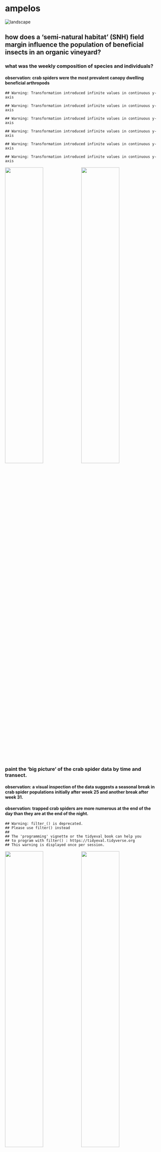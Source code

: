 ampelos
================

![landscape](./photos/landscapeOak.JPG)

## how does a ‘semi-natural habitat’ (SNH) field margin influence the population of beneficial insects in an organic vineyard?

### what was the weekly composition of species and individuals?

#### observation: crab spiders were the most prevalent canopy dwelling beneficial arthropods

    ## Warning: Transformation introduced infinite values in continuous y-axis
    
    ## Warning: Transformation introduced infinite values in continuous y-axis
    
    ## Warning: Transformation introduced infinite values in continuous y-axis
    
    ## Warning: Transformation introduced infinite values in continuous y-axis
    
    ## Warning: Transformation introduced infinite values in continuous y-axis
    
    ## Warning: Transformation introduced infinite values in continuous y-axis

<img src="ampelos_files/figure-gfm/insectPop-1.png" width="50%" /><img src="ampelos_files/figure-gfm/insectPop-2.png" width="50%" />

### paint the ‘big picture’ of the crab spider data by time and transect.

#### observation: a visual inspection of the data suggests a seasonal break in crab spider populations initially after week 25 and another break after week 31.

#### observation: trapped crab spiders are more numerous at the end of the day than they are at the end of the night.

    ## Warning: filter_() is deprecated. 
    ## Please use filter() instead
    ## 
    ## The 'programming' vignette or the tidyeval book can help you
    ## to program with filter() : https://tidyeval.tidyverse.org
    ## This warning is displayed once per session.

<img src="ampelos_files/figure-gfm/bigPicture-1.png" width="50%" /><img src="ampelos_files/figure-gfm/bigPicture-2.png" width="50%" />

### as spiders are collected along the length of the transects, are physical clusters apparent and do they persist across multiple weeks?

#### observation: using the kmeans() algorithm, for both the SNH and control treatments, clusters designated as follows: cluster 1 is rows 1-4, cluster 2 is rows 5-7, and cluster 3 is rows 8-10.

<img src="ampelos_files/figure-gfm/overheadClusters-1.png" width="50%" /><img src="ampelos_files/figure-gfm/overheadClusters-2.png" width="50%" />

### create 9 models, one for each cluster and seasonal timeframe, based on the Oceanic Tool Complexity model of Kline. The model predicts the rate of trapped spiders, model parameters are log(population), contact rate, and the interaction of both. For each model, calculate the ‘likelihood’ that the interaction of population and SNH contact influences the model prediction by normalizing the difference between the prediction of a model including the interaction parameter with the prediction of a model that does not include that parameter. How plausible is it that a “high contact” (“SNH”) transect row will have more trapped spiders than a “low contact” (control) transect row?

#### observation: generally, it seems plausible that the interaction of log(population) and contact rate positively influences the number of trapped spiders for cluster one and two during seasonal timeframe one and two. This influence appears implausible in cluster three. (Further analysis suggests that the model breaks down in seasonal timeframe three.)

    ## Warning: 'bayesplot' namespace cannot be unloaded:
    ##   namespace 'bayesplot' is imported by 'shinystan' so cannot be unloaded

![](ampelos_files/figure-gfm/clusterBayes-1.png)<!-- -->

## model evaluation

### Plot central (quantile-based) posterior interval estimates from MCMC draws. Evaluate each for ‘significance’

#### except for cluster two, seasonal timeframe 3, all confidence intervals include 0, so they are not classically ‘significant’)

<img src="ampelos_files/figure-gfm/clusterCoefficients-1.png" width="33%" /><img src="ampelos_files/figure-gfm/clusterCoefficients-2.png" width="33%" /><img src="ampelos_files/figure-gfm/clusterCoefficients-3.png" width="33%" /><img src="ampelos_files/figure-gfm/clusterCoefficients-4.png" width="33%" /><img src="ampelos_files/figure-gfm/clusterCoefficients-5.png" width="33%" /><img src="ampelos_files/figure-gfm/clusterCoefficients-6.png" width="33%" /><img src="ampelos_files/figure-gfm/clusterCoefficients-7.png" width="33%" /><img src="ampelos_files/figure-gfm/clusterCoefficients-8.png" width="33%" /><img src="ampelos_files/figure-gfm/clusterCoefficients-9.png" width="33%" />

## model evaluation (continued)

### do the mcmc chains for the models seem reasonable?

#### yes, trace plots suggest convergence of the chains that form the model parameter posterior distributions (<https://www.rensvandeschoot.com/brms-wambs/> paragraph 2)

<img src="ampelos_files/figure-gfm/clusterMCMC-1.png" width="33%" /><img src="ampelos_files/figure-gfm/clusterMCMC-2.png" width="33%" /><img src="ampelos_files/figure-gfm/clusterMCMC-3.png" width="33%" /><img src="ampelos_files/figure-gfm/clusterMCMC-4.png" width="33%" /><img src="ampelos_files/figure-gfm/clusterMCMC-5.png" width="33%" /><img src="ampelos_files/figure-gfm/clusterMCMC-6.png" width="33%" /><img src="ampelos_files/figure-gfm/clusterMCMC-7.png" width="33%" /><img src="ampelos_files/figure-gfm/clusterMCMC-8.png" width="33%" /><img src="ampelos_files/figure-gfm/clusterMCMC-9.png" width="33%" />

## model evaluation (continued)

### does Rhat from the summary() statistics confirm convergence?

#### observation: Rhat is equal to 1 for each of the 9 models indicates convergence. (Displaying results for i=9)

``` 
   readLines(paste(ggsave.path, "clBRMsummary-pm-", i, ".txt", sep = ""))
```

1 generateLikelihoodV2() i= 9 2 NULL 3 Family: poisson 4 Links: mu = log
5 Formula: totalSpiders ~ 1 + log\_pop + contact\_high +
contact\_high:log\_pop 6 Data: cl.st.list\[\[i\]\] (Number of
observations: 12) 7 Samples: 4 chains, each with iter = 3000; warmup =
1000; thin = 1; 8 total post-warmup samples = 8000 9  
10 Population-Level Effects: 11 Estimate Est.Error l-89% CI u-89% CI
Eff.Sample Rhat 12 Intercept 0.02 1.94 -3.05 3.12 6354 1.00 13 log\_pop
0.00 1.00 -1.61 1.59 6409 1.00 14 contact\_high -0.40 0.91 -1.88 1.02
5472 1.00 15 log\_<pop:contact_high> -0.75 0.61 -1.71 0.21 4460 1.00
16  
17 Samples were drawn using sampling(NUTS). For each parameter,
Eff.Sample 18 is a crude measure of effective sample size, and Rhat is
the potential 19 scale reduction factor on split chains (at convergence,
Rhat =
1).

## model evaluation (continued)

### compare variations of the basic model to determine which parameters are most meaningful. Deconstruct the model per <https://bookdown.org/connect/#/apps/1850/access> 3 (section 10.2, search “bit by bit”) to calculate the WAIC for each variation of the model

##### references <https://statmodeling.stat.columbia.edu/2015/10/03/comparing-waic-or-loo-or-any-other-predictive-error-measure/> ; <http://www.stat.columbia.edu/~gelman/research/unpublished/loo_stan.pdf>

#### observation: none of the model variations reveal meaningful contributions by any particular parameter as all confidence intervals almost fully overlap. <https://discourse.mc-stan.org/t/brms-loo-compare-interpretation-of-waic-deltas/10318>)

<img src="ampelos_files/figure-gfm/clusterAltModels-1.png" width="33%" /><img src="ampelos_files/figure-gfm/clusterAltModels-2.png" width="33%" /><img src="ampelos_files/figure-gfm/clusterAltModels-3.png" width="33%" /><img src="ampelos_files/figure-gfm/clusterAltModels-4.png" width="33%" /><img src="ampelos_files/figure-gfm/clusterAltModels-5.png" width="33%" /><img src="ampelos_files/figure-gfm/clusterAltModels-6.png" width="33%" /><img src="ampelos_files/figure-gfm/clusterAltModels-7.png" width="33%" /><img src="ampelos_files/figure-gfm/clusterAltModels-8.png" width="33%" /><img src="ampelos_files/figure-gfm/clusterAltModels-9.png" width="33%" />

## model evaluation (continued)

### evaluate the effect of “contact rate” on model prediction for 9 models, 3 clusters across 3 seasonal timeframes. Assume the median spider population per vine varies by seasonal timeframe according to the results above. Calculate the posterior distribution of the expected rate of trapped spiders per vine for high and low contact environments, normalize the difference in these two expected rates and plot the difference. Do the distributions look reasonable?

#### observation: for the first two seasonal timeframes, yes, the number of mcmc iterations seem sufficient as the distributions are single peaked and smooth. (<https://www.rensvandeschoot.com/brms-wambs/> paragraph 4) They also have reasonable bounds (<https://www.rensvandeschoot.com/brms-wambs/> paragraph 6). The model yields excessively broad distributions in the first seasonal timeframe suggesting that the model has broken down at this point.

<img src="ampelos_files/figure-gfm/clusterDiag1-1.png" width="33%" /><img src="ampelos_files/figure-gfm/clusterDiag1-2.png" width="33%" /><img src="ampelos_files/figure-gfm/clusterDiag1-3.png" width="33%" />

## spiders predicted with SNH effects in the model

``` r
# print SNH trapped spider predictions

#print(gg.list[[13]])
#print(gg.list[[14]])
#print(gg.list[[15]])

for (i in 13:15) {
  
  print(gg.list[[i]])
  
  fileName <- paste("ggsave.predict.withSNH", i, ".pdf", sep="")
  
  if (file.exists(fileName)) { file.remove(fileName) }

  ggsave(fileName, plot = gg.list[[i]], 
              device = NULL, path = ggsave.path,
              scale = 1, width = 6, height = NA, dpi = 300, limitsize = TRUE,
              units = c("in", "cm", "mm"))
}
```

    ## Saving 6 x 5 in image

![](ampelos_files/figure-gfm/unnamed-chunk-1-1.png)<!-- -->

    ## Saving 6 x 5 in image

![](ampelos_files/figure-gfm/unnamed-chunk-1-2.png)<!-- -->

    ## Saving 6 x 5 in image

![](ampelos_files/figure-gfm/unnamed-chunk-1-3.png)<!-- -->

## spiders predicted without SNH effects in the model

``` r
#print(gg.list[[16]])
#print(gg.list[[17]])
#print(gg.list[[18]])

for (i in 16:18) {
  
  print(gg.list[[i]])
  
  fileName <- paste("ggsave.predict.noSNH", i, ".pdf", sep="")
  
  if (file.exists(fileName)) { file.remove(fileName) }

  ggsave(fileName, plot = gg.list[[i]], 
              device = NULL, path = ggsave.path,
              scale = 1, width = 6, height = NA, dpi = 300, limitsize = TRUE,
              units = c("in", "cm", "mm"))
}
```

    ## Saving 6 x 5 in image

![](ampelos_files/figure-gfm/unnamed-chunk-2-1.png)<!-- -->

    ## Saving 6 x 5 in image

![](ampelos_files/figure-gfm/unnamed-chunk-2-2.png)<!-- -->

    ## Saving 6 x 5 in image

![](ampelos_files/figure-gfm/unnamed-chunk-2-3.png)<!-- -->

## model evaluation (continued)

### what is the impact of parameter joint uncertainty on model prediction?

#### observation: as predictors of trapped spiders, the parameter uncertainty of log(population) and contact rate are negatively correlated during seasonal timeframe 1 and 2 in each cluster. So, for smaller vine populations, SNH contact has a larger effect. These parameters are very mildly negatively correlated during seasonal timeframe 3 for each cluster.

<img src="ampelos_files/figure-gfm/clusterDiag2-1.png" width="33%" /><img src="ampelos_files/figure-gfm/clusterDiag2-2.png" width="33%" /><img src="ampelos_files/figure-gfm/clusterDiag2-3.png" width="33%" /><img src="ampelos_files/figure-gfm/clusterDiag2-4.png" width="33%" /><img src="ampelos_files/figure-gfm/clusterDiag2-5.png" width="33%" /><img src="ampelos_files/figure-gfm/clusterDiag2-6.png" width="33%" /><img src="ampelos_files/figure-gfm/clusterDiag2-7.png" width="33%" /><img src="ampelos_files/figure-gfm/clusterDiag2-8.png" width="33%" /><img src="ampelos_files/figure-gfm/clusterDiag2-9.png" width="33%" /><img src="ampelos_files/figure-gfm/clusterDiag2-10.png" width="33%" /><img src="ampelos_files/figure-gfm/clusterDiag2-11.png" width="33%" /><img src="ampelos_files/figure-gfm/clusterDiag2-12.png" width="33%" /><img src="ampelos_files/figure-gfm/clusterDiag2-13.png" width="33%" /><img src="ampelos_files/figure-gfm/clusterDiag2-14.png" width="33%" /><img src="ampelos_files/figure-gfm/clusterDiag2-15.png" width="33%" />

## { end model evaluation }

## model retrospective

### the model does not capture the effect of vineyard cultural controls. For example, the vineyard cover crop does not receive the same irrigation support as do the vines, and it is eventually removed by roughly week 28. The Ampelos vineyard management protocol also calls for the application of organic fungicides by foliar spray every 10 days. This effect is not modelled.

### the model does not capture possible environmental effects including those related to the growth and decline of the vineyard canopy.

## further data analysis

### the crab spider is a dominant species in the vineyard. Over the course of the season, how are they distributed along the length of the row?

<img src="ampelos_files/figure-gfm/ridges-1.png" width="50%" /><img src="ampelos_files/figure-gfm/ridges-2.png" width="50%" />

### Is there a difference in the number of crab spiders trapped in the morning compared to the number trapped in the evening?

#### spiders seem more active in the daylight hours (afternoon collection). Cumulative counts also reveal more crab spiders in the control transect for afternoon collection.

<img src="ampelos_files/figure-gfm/population-trends-both-1.png" width="50%" /><img src="ampelos_files/figure-gfm/population-trends-both-2.png" width="50%" /><img src="ampelos_files/figure-gfm/population-trends-both-3.png" width="50%" /><img src="ampelos_files/figure-gfm/population-trends-both-4.png" width="50%" /><img src="ampelos_files/figure-gfm/population-trends-both-5.png" width="50%" /><img src="ampelos_files/figure-gfm/population-trends-both-6.png" width="50%" />

### each of the two transects consists of 3 rows of 10 traps in each row. Is the total insect population relatively uniform among the 3 rows of a transect? Does this uniformity change over time? Compute the Jaccard Index for each week: the index *‘is a statistic used for comparing the similarity and diversity of sample sets.’*

![transect
layout](./images/transectLayout.jpg)

##### Note that *‘… the SMC counts both mutual presences (when an attribute is present in both sets) and mutual absence (when an attribute is absent in both sets) as matches and compares it to the total number of attributes in the universe, whereas the Jaccard index only counts mutual presence as matches and compares it to the number of attributes that have been chosen by at least one of the two sets.’* (<https://en.wikipedia.org/wiki/Jaccard_index>)

#### observation: in-transect crab spider counts exhibit moderate uniformity.

    ## Warning: funs() is soft deprecated as of dplyr 0.8.0
    ## Please use a list of either functions or lambdas: 
    ## 
    ##   # Simple named list: 
    ##   list(mean = mean, median = median)
    ## 
    ##   # Auto named with `tibble::lst()`: 
    ##   tibble::lst(mean, median)
    ## 
    ##   # Using lambdas
    ##   list(~ mean(., trim = .2), ~ median(., na.rm = TRUE))
    ## This warning is displayed once per session.

<img src="ampelos_files/figure-gfm/similarity-1.png" width="50%" /><img src="ampelos_files/figure-gfm/similarity-2.png" width="50%" />

### are population clusters visually apparent across the length of the transects?

#### observation: for example, data for week 24 and week 30

<img src="ampelos_files/figure-gfm/overheadCompare-1.png" width="50%" /><img src="ampelos_files/figure-gfm/overheadCompare-2.png" width="50%" />

### is there a difference in the arthropod abundance and diversity between the two transects?

<img src="ampelos_files/figure-gfm/diversity-1.png" width="50%" /><img src="ampelos_files/figure-gfm/diversity-2.png" width="50%" />

### species count table

<table>

<thead>

<tr>

<th style="text-align:left;">

</th>

<th style="text-align:right;">

count

</th>

<th style="text-align:right;">

percentage

</th>

</tr>

</thead>

<tbody>

<tr>

<td style="text-align:left;">

Diptera..Agromyzidae..leafminer..

</td>

<td style="text-align:right;">

893

</td>

<td style="text-align:right;">

19.09

</td>

</tr>

<tr>

<td style="text-align:left;">

Braconid.wasp

</td>

<td style="text-align:right;">

73

</td>

<td style="text-align:right;">

1.56

</td>

</tr>

<tr>

<td style="text-align:left;">

Halictus.sp….3.part..native.bee.

</td>

<td style="text-align:right;">

522

</td>

<td style="text-align:right;">

11.16

</td>

</tr>

<tr>

<td style="text-align:left;">

pencilBug

</td>

<td style="text-align:right;">

60

</td>

<td style="text-align:right;">

1.28

</td>

</tr>

<tr>

<td style="text-align:left;">

Agapostemon.sp….green..native.bee.

</td>

<td style="text-align:right;">

81

</td>

<td style="text-align:right;">

1.73

</td>

</tr>

<tr>

<td style="text-align:left;">

Osmia.sp…native.bee.

</td>

<td style="text-align:right;">

62

</td>

<td style="text-align:right;">

1.33

</td>

</tr>

<tr>

<td style="text-align:left;">

Honey.Bee

</td>

<td style="text-align:right;">

476

</td>

<td style="text-align:right;">

10.17

</td>

</tr>

<tr>

<td style="text-align:left;">

Bombus.californicus..bumble.

</td>

<td style="text-align:right;">

279

</td>

<td style="text-align:right;">

5.96

</td>

</tr>

<tr>

<td style="text-align:left;">

Thomisidae..crab.spider.

</td>

<td style="text-align:right;">

680

</td>

<td style="text-align:right;">

14.53

</td>

</tr>

<tr>

<td style="text-align:left;">

spider.other

</td>

<td style="text-align:right;">

171

</td>

<td style="text-align:right;">

3.65

</td>

</tr>

<tr>

<td style="text-align:left;">

ladyBug

</td>

<td style="text-align:right;">

46

</td>

<td style="text-align:right;">

0.98

</td>

</tr>

<tr>

<td style="text-align:left;">

Lygus.hesperus..western.tarnished.plant.bug.

</td>

<td style="text-align:right;">

37

</td>

<td style="text-align:right;">

0.79

</td>

</tr>

<tr>

<td style="text-align:left;">

pentamonidae…stinkBug.

</td>

<td style="text-align:right;">

15

</td>

<td style="text-align:right;">

0.32

</td>

</tr>

<tr>

<td style="text-align:left;">

other

</td>

<td style="text-align:right;">

1213

</td>

<td style="text-align:right;">

25.92

</td>

</tr>

<tr>

<td style="text-align:left;">

checkerspot.butterfly

</td>

<td style="text-align:right;">

27

</td>

<td style="text-align:right;">

0.58

</td>

</tr>

<tr>

<td style="text-align:left;">

Pyralidae..Snout.Moth.

</td>

<td style="text-align:right;">

17

</td>

<td style="text-align:right;">

0.36

</td>

</tr>

<tr>

<td style="text-align:left;">

Diabrotica.undecimpunctata..Cucumber.Beetle.

</td>

<td style="text-align:right;">

18

</td>

<td style="text-align:right;">

0.38

</td>

</tr>

<tr>

<td style="text-align:left;">

Orius..pirate.bug.

</td>

<td style="text-align:right;">

9

</td>

<td style="text-align:right;">

0.19

</td>

</tr>

</tbody>

</table>

### how about the insect populations themselves? Is the presence of any particular species correlated with the presence of a different species?

<img src="ampelos_files/figure-gfm/speciesMatrixOak-1.png" width="50%" /><img src="ampelos_files/figure-gfm/speciesMatrixOak-2.png" width="50%" />

### bottom of the Oak Transect; bird repellant streamers indicating the prevailing wind direction

![landscape](./photos/windDirection.JPG)

### top of the Control Transect

![landscape](./photos/topOfControl.JPG)

### bottom of the Control Transect with bird repellant streamers

![landscape](./photos/bottomOfControl.JPG)

### typical trap positioning; bowl in the fruit zone, vanes intersecting the canopy

![landscape](./photos/typicalTrap.JPG)

### example trap sequence

![landscape](./photos/trapSequence.JPG)

``` r
sessionInfo()
```

    ## R version 3.6.1 (2019-07-05)
    ## Platform: x86_64-apple-darwin15.6.0 (64-bit)
    ## Running under: macOS Mojave 10.14.6
    ## 
    ## Matrix products: default
    ## BLAS:   /Library/Frameworks/R.framework/Versions/3.6/Resources/lib/libRblas.0.dylib
    ## LAPACK: /Library/Frameworks/R.framework/Versions/3.6/Resources/lib/libRlapack.dylib
    ## 
    ## locale:
    ## [1] en_US.UTF-8/en_US.UTF-8/en_US.UTF-8/C/en_US.UTF-8/en_US.UTF-8
    ## 
    ## attached base packages:
    ## [1] grid      stats     graphics  grDevices utils     datasets  methods  
    ## [8] base     
    ## 
    ## other attached packages:
    ##  [1] ggcorrplot_0.1.3      reshape2_1.4.3        coda_0.19-3          
    ##  [4] StanHeaders_2.18.1-10 Rcpp_1.0.1            ade4_1.7-13          
    ##  [7] kableExtra_1.1.0      knitr_1.23            forcats_0.4.0        
    ## [10] stringr_1.4.0         purrr_0.3.2           readr_1.3.1          
    ## [13] tidyr_0.8.3           tibble_2.1.3          tidyverse_1.2.1      
    ## [16] rlang_0.4.0           gridExtra_2.3         ggridges_0.5.1       
    ## [19] ggplot2_3.2.0         dplyr_0.8.3          
    ## 
    ## loaded via a namespace (and not attached):
    ##  [1] colorspace_1.4-1     brms_2.9.0           rsconnect_0.8.15    
    ##  [4] markdown_1.0         base64enc_0.1-3      rstudioapi_0.10     
    ##  [7] rstan_2.19.2         DT_0.7               lubridate_1.7.4     
    ## [10] xml2_1.2.0           bridgesampling_0.7-2 codetools_0.2-16    
    ## [13] shinythemes_1.1.2    zeallot_0.1.0        bayesplot_1.7.0     
    ## [16] jsonlite_1.6         broom_0.5.2          sfsmisc_1.1-4       
    ## [19] shiny_1.3.2          compiler_3.6.1       httr_1.4.0          
    ## [22] backports_1.1.4      assertthat_0.2.1     Matrix_1.2-17       
    ## [25] lazyeval_0.2.2       cli_1.1.0            later_0.8.0         
    ## [28] htmltools_0.3.6      prettyunits_1.0.2    tools_3.6.1         
    ## [31] igraph_1.2.4.1       gtable_0.3.0         glue_1.3.1          
    ## [34] cellranger_1.1.0     vctrs_0.2.0          nlme_3.1-140        
    ## [37] crosstalk_1.0.0      xfun_0.8             ps_1.3.0            
    ## [40] rvest_0.3.4          mime_0.7             miniUI_0.1.1.1      
    ## [43] gtools_3.8.1         MASS_7.3-51.4        zoo_1.8-6           
    ## [46] scales_1.0.0         colourpicker_1.0     hms_0.5.0           
    ## [49] promises_1.0.1       Brobdingnag_1.2-6    parallel_3.6.1      
    ## [52] inline_0.3.15        RColorBrewer_1.1-2   shinystan_2.5.0     
    ## [55] yaml_2.2.0           loo_2.1.0            reshape_0.8.8       
    ## [58] stringi_1.4.3        highr_0.8            dygraphs_1.1.1.6    
    ## [61] pkgbuild_1.0.3       pkgconfig_2.0.2      matrixStats_0.54.0  
    ## [64] evaluate_0.14        lattice_0.20-38      rstantools_1.5.1    
    ## [67] htmlwidgets_1.3      labeling_0.3         tidyselect_0.2.5    
    ## [70] processx_3.4.1       GGally_1.4.0         plyr_1.8.4          
    ## [73] magrittr_1.5         R6_2.4.0             generics_0.0.2      
    ## [76] pillar_1.4.2         haven_2.1.1          withr_2.1.2         
    ## [79] xts_0.11-2           abind_1.4-5          modelr_0.1.4        
    ## [82] crayon_1.3.4         denstrip_1.5.4       rmarkdown_1.14      
    ## [85] readxl_1.3.1         callr_3.3.1          threejs_0.3.1       
    ## [88] digest_0.6.20        webshot_0.5.1        xtable_1.8-4        
    ## [91] httpuv_1.5.1         stats4_3.6.1         munsell_0.5.0       
    ## [94] viridisLite_0.3.0    shinyjs_1.0
